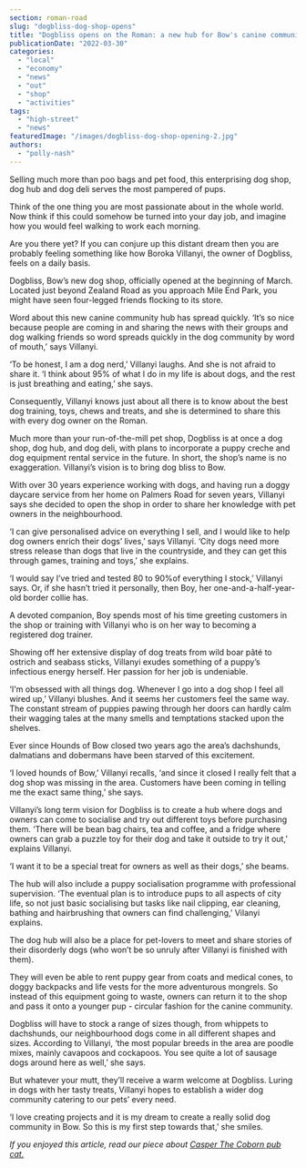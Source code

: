 ```yaml
---
section: roman-road
slug: "dogbliss-dog-shop-opens"
title: "Dogbliss opens on the Roman: a new hub for Bow's canine community"
publicationDate: "2022-03-30"
categories: 
  - "local"
  - "economy"
  - "news"
  - "out"
  - "shop"
  - "activities"
tags: 
  - "high-street"
  - "news"
featuredImage: "/images/dogbliss-dog-shop-opening-2.jpg"
authors: 
  - "polly-nash"
---
```


Selling much more than poo bags and pet food, this enterprising dog shop, dog hub and dog deli serves the most pampered of pups. 

Think of the one thing you are most passionate about in the whole world. Now think if this could somehow be turned into your day job, and imagine how you would feel walking to work each morning. 

Are you there yet? If you can conjure up this distant dream then you are probably feeling something like how Boroka Villanyi, the owner of Dogbliss, feels on a daily basis. 

Dogbliss, Bow’s new dog shop, officially opened at the beginning of March.  Located just beyond Zealand Road as you approach Mile End Park, you might have seen four-legged friends flocking to its store.

Word about this new canine community hub has spread quickly. ‘It’s so nice because people are coming in and sharing the news with their groups and dog walking friends so word spreads quickly in the dog community by word of mouth,’ says Villanyi.  

‘To be honest, I am a dog nerd,’ Villanyi laughs. And she is not afraid to share it. ‘I think about 95% of what I do in my life is about dogs, and the rest is just breathing and eating,’ she says. 

Consequently, Villanyi knows just about all there is to know about the best dog training, toys, chews and treats, and she is determined to share this with every dog owner on the Roman.  

Much more than your run-of-the-mill pet shop, Dogbliss is at once a dog shop, dog hub, and dog deli, with plans to incorporate a puppy creche and dog equipment rental service in the future. In short, the shop’s name is no exaggeration. Villanyi’s vision is to bring dog bliss to Bow. 

With over 30 years experience working with dogs, and having run a doggy daycare service from her home on Palmers Road for seven years, Villanyi says she decided to open the shop in order to share her knowledge with pet owners in the neighbourhood. 

‘I can give personalised advice on everything I sell, and I would like to help dog owners enrich their dogs’ lives,’ says Villanyi. ‘City dogs need more stress release than dogs that live in the countryside, and they can get this through games, training and toys,’ she explains. 

‘I would say I’ve tried and tested 80 to 90%of everything I stock,’ Villanyi says. Or, if she hasn’t tried it personally, then Boy, her one-and-a-half-year-old border collie has. 

A devoted companion, Boy spends most of his time greeting customers in the shop or training with Villanyi who is on her way to becoming a registered dog trainer. 

Showing off her extensive display of dog treats from wild boar pâté to ostrich and seabass sticks, Villanyi exudes something of a puppy’s infectious energy herself. Her passion for her job is undeniable. 

‘I'm obsessed with all things dog. Whenever I go into a dog shop I feel all wired up,’ Villanyi blushes. And it seems her customers feel the same way. The constant stream of puppies pawing through her doors can hardly calm their wagging tales at the many smells and temptations stacked upon the shelves. 

Ever since Hounds of Bow closed two years ago the area’s dachshunds, dalmatians and dobermans have been starved of this excitement. 

‘I loved hounds of Bow,’ Villanyi recalls, ‘and since it closed I really felt that a dog shop was missing in the area. Customers have been coming in telling me the exact same thing,’ she says. 

Villanyi’s long term vision for Dogbliss is to create a hub where dogs and owners can come to socialise and try out different toys before purchasing them. ‘There will be bean bag chairs, tea and coffee, and a fridge where owners can grab a puzzle toy for their dog and take it outside to try it out,’ explains Villanyi. 

‘I want it to be a special treat for owners as well as their dogs,’ she beams. 

The hub will also include a puppy socialisation programme with professional supervision. ‘The eventual plan is to introduce pups to all aspects of city life, so not just basic socialising but tasks like nail clipping, ear cleaning, bathing and hairbrushing that owners can find challenging,’ Vilanyi explains. 

The dog hub will also be a place for pet-lovers to meet and share stories of their disorderly dogs (who won’t be so unruly after Villanyi is finished with them). 

They will even be able to rent puppy gear from coats and medical cones, to doggy backpacks and life vests for the more adventurous mongrels. So instead of this equipment going to waste, owners can return it to the shop and pass it onto a younger pup - circular fashion for the canine community. 

Dogbliss will have to stock a range of sizes though, from whippets to dachshunds, our neighbourhood dogs come in all different shapes and sizes. According to Villanyi, ‘the most popular breeds in the area are poodle mixes, mainly cavapoos and cockapoos. You see quite a lot of sausage dogs around here as well,’ she says. 

But whatever your mutt, they’ll receive a warm welcome at Dogbliss. Luring in dogs with her tasty treats, Villanyi hopes to establish a wider dog community catering to our pets’ every need. 

‘I love creating projects and it is my dream to create a really solid dog community in Bow. So this is my first step towards that,’ she smiles.

_If you enjoyed this article, read our piece about [Casper The Coborn pub cat.](https://romanroadlondon.com/bow-residents-mourn-loss-kasper-coborn-pub-cat/)_
